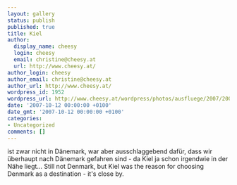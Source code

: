 ```yaml
---
layout: gallery
status: publish
published: true
title: Kiel
author:
  display_name: cheesy
  login: cheesy
  email: christine@cheesy.at
  url: http://www.cheesy.at/
author_login: cheesy
author_email: christine@cheesy.at
author_url: http://www.cheesy.at/
wordpress_id: 1952
wordpress_url: http://www.cheesy.at/wordpress/photos/ausfluege/2007/2007-10-13/kiel/
date: '2007-10-12 00:00:00 +0100'
date_gmt: '2007-10-12 00:00:00 +0100'
categories:
- Uncategorized
comments: []
---
```

<!--:de-->ist zwar nicht in Dänemark, war aber ausschlaggebend dafür, dass wir überhaupt nach Dänemark gefahren sind - da Kiel ja schon irgendwie in der Nähe liegt...
<!--:--><!--:en-->Still not Denmark, but Kiel was the reason for choosing Denmark as a destination - it's close by.
<!--:-->
